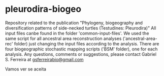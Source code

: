 # pleurodira-biogeo
Repository related to the publication "Phylogeny, biogeography and diversification patterns of side-necked turtles (Testudines: Pleurodira)"
All input files canbe found in the folder 'common-input-files'. We used the same script for all ancestral area reconstruction analyses ('ancestral-area-rec' folder) just changing the input files according to the analysis. There are four biogeographic stochastic mapping scripts ('BSM' folder), one for each analysis.
Any questions, comments or suggestions, please contact Gabriel S. Ferreira at gsferreirabio@gmail.com

Vamos ver se aceita

